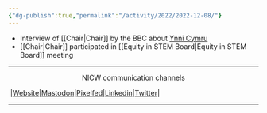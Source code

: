```yaml
---
{"dg-publish":true,"permalink":"/activity/2022/2022-12-08/"}
---
```


- Interview of [[Chair\|Chair]] by the BBC about [Ynni Cymru](https://media.service.gov.wales/news/wales-announces-publicly-owned-renewable-energy-developer)
- [[Chair\|Chair]] participated in [[Equity in STEM Board\|Equity in STEM Board]] meeting


***
<p style="text-align: center;">NICW communication channels</p>

󠁧 |[Website](https://nationalinfrastructurecommission.wales)|[Mastodon](https://toot.wales/@NICW)|[Pixelfed](https://pix.toot.wales/NICW)|[Linkedin](https://www.linkedin.com/company/26268509/)|[Twitter](https://twitter.com/InfraCommCymru)|
***

